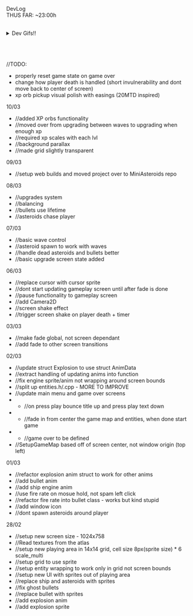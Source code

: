 DevLog                               
THUS FAR: ~23:00h

<br>

<details>
  <summary>Dev Gifs!!</summary>

  [![Image from Gyazo](https://i.gyazo.com/54dc41578d510db25e8a9bb7e389ad9d.gif)](https://gyazo.com/54dc41578d510db25e8a9bb7e389ad9d)

  [![Image from Gyazo](https://i.gyazo.com/80a83d3c603ecb348eb532ffb4e011dc.gif)](https://gyazo.com/80a83d3c603ecb348eb532ffb4e011dc)
  
  [![Image from Gyazo](https://i.gyazo.com/10cca0db778a08824a23ed09cded0fa2.gif)](https://gyazo.com/10cca0db778a08824a23ed09cded0fa2)

  
</details>
<br>
<br>
<br>


//TODO:
- properly reset game state on game over
- change how player death is handled (short invulnerability and dont move back to center of screen)
- xp orb pickup visual polish with easings (20MTD inspired)

10/03
- //added XP orbs functionality
- //moved over from upgrading between waves to upgrading when enough xp
- //required xp scales with each lvl
- //background parallax
- //made grid slightly transparent


09/03
- //setup web builds and moved project over to MiniAsteroids repo

08/03
- //upgrades system 
- //balancing
- //bullets use lifetime
- //asteroids chase player

07/03 
- //basic wave control
- //asteroid spawn to work with waves
- //handle dead asteroids and bullets better
- //basic upgrade screen state added

06/03
- //replace cursor with cursor sprite
- //dont start updating gameplay screen until after fade is done
- //pause functionality to gameplay screen
- //add Camera2D
- //screen shake effect
- //trigger screen shake on player death + timer

03/03
- //make fade global, not screen dependant
- //add fade to other screen transitions

02/03
- //update struct Explosion to use struct AnimData
- //extract handling of updating anims into function
- //fix engine sprite/anim not wrapping around screen bounds
- //split up entities.h/.cpp - MORE TO IMPROVE
- //update main menu and game over screens 
- - //on press play bounce title up and press play text down
- - //fade in from center the game map and entities, when done start game
- - //game over to be defined
- //SetupGameMap based off of screen center, not window origin (top left)

01/03
- //refactor explosion anim struct to work for other anims
- //add bullet anim
- //add ship engine anim
- //use fire rate on mosue hold, not spam left click
- //refactor fire rate into bullet class - works but kind stupid
- //add window icon
- //dont spawn asteroids around player

28/02
- //setup new screen size - 1024x758
- //Read textures from the atlas
- //setup new playing area in 14x14 grid, cell size 8px(sprite size) * 6 scale_multi
- //setup grid to use sprite
- //setup entity wrapping to work only in grid not screen bounds
- //setup new UI with sprites out of playing area
- //replace ship and asteroids with sprites
- //fix ghost bullets
- //replace bullet with sprites
- //add explosion anim
- //add explosion sprite
